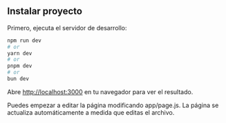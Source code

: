 
## Instalar proyecto

Primero, ejecuta el servidor de desarrollo:

```bash
npm run dev
# or
yarn dev
# or
pnpm dev
# or
bun dev
```

Abre [http://localhost:3000](http://localhost:3000) en tu navegador para ver el resultado.

Puedes empezar a editar la página modificando app/page.js. La página se actualiza automáticamente a medida que editas el archivo.


